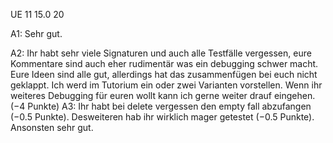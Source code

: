 UE	11	15.0	20	

A1: Sehr gut.

A2: Ihr habt sehr viele Signaturen und auch alle Testfälle vergessen, eure Kommentare sind auch eher rudimentär was ein debugging schwer macht. Eure Ideen sind alle gut, allerdings hat das zusammenfügen bei euch nicht geklappt. Ich werd im Tutorium ein oder zwei Varianten vorstellen. Wenn ihr weiteres Debugging für euren wollt kann ich gerne weiter drauf eingehen. (−4 Punkte) A3: Ihr habt bei delete vergessen den empty fall abzufangen (−0.5 Punkte). Desweiteren hab ihr wirklich mager getestet (−0.5 Punkte). Ansonsten sehr gut. 
